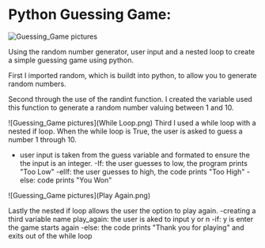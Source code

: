# Python Guessing Game:

![Guessing_Game pictures](Import.png)

Using the random number generator, user input and a nested loop to create a simple guessing game using python. 

First I imported random, which is buildt into python, to allow you to generate random numbers.

Second through the use of the randint function. I created the variable used this function to generate a random number valuing between 1 and 10. 

![Guessing_Game pictures](While Loop.png)
Third I used a while loop with a nested if loop. When the while loop is True, the user is asked to guess a number 1 through 10. 
 - user input is taken from the guess variable and formated to ensure the the input is an integer. 
 -If: the user guesses to low, the program prints "Too Low"
 -elIf: the user guesses to  high, the code prints "Too High"
 -else: code prints "You Won"
 
 ![Guessing_Game pictures](Play Again.png)
 
Lastly the nested if loop allows the user the option to play again.
-creating a third variable name play_again: the user is aked to input y or n
-if: y is enter the game starts again
-else: the code prints "Thank you for playing" and exits out of the while loop

